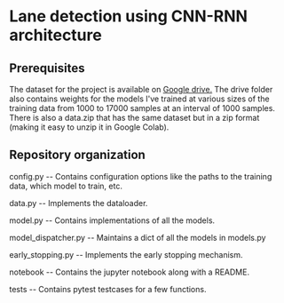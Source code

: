 # Lane detection using CNN-RNN architecture

## Prerequisites
The dataset for the project is available on [Google drive.](https://drive.google.com/drive/folders/1HWVEEQMefz1nlmxbjhKJinBpRwp4QVC7?usp=sharing)
The drive folder also contains weights for the models I've trained at various sizes of the training data from 1000 to 17000 samples at an interval of 1000 samples.
There is also a data.zip that has the same dataset but in a zip format (making it easy to unzip it in Google Colab).

## Repository organization
config.py -- Contains configuration options like the paths to the training data, which model to train, etc.

data.py -- Implements the dataloader.

model.py -- Contains implementations of all the models.

model_dispatcher.py -- Maintains a dict of all the models in models.py

early_stopping.py -- Implements the early stopping mechanism.

notebook -- Contains the jupyter notebook along with a README.

tests -- Contains pytest testcases for a few functions.
